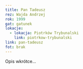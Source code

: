 ```yaml
---
title: Pan Tadeusz
rez: Wajda Andrzej
rok: 1999
gat: gatunek
lokacje:
  - lokacja: Piotrków Trybunalski
    link: piotrkow-trybunalski
link: pan-tadeusz
fot: brak
---
```

Opis wkrótce…